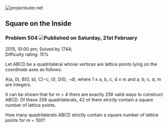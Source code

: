 ![projecteuler.net](images/print_page_logo.png)

## Square on the Inside

### Problem 504 ![](images/icon_info.png)Published on Saturday, 21st February
2015, 10:00 pm; Solved by 1744;  
Difficulty rating: 15%

Let ABCD be a quadrilateral whose vertices are lattice points lying on the
coordinate axes as follows:

A(a, 0), B(0, b), C(−c, 0), D(0, −d), where 1 ≤ a, b, c, d ≤ m and a, b, c, d,
m are integers.

It can be shown that for m = 4 there are exactly 256 valid ways to construct
ABCD. Of these 256 quadrilaterals, 42 of them _strictly_ contain a square
number of lattice points.

How many quadrilaterals ABCD strictly contain a square number of lattice
points for m = 100?

  
  

